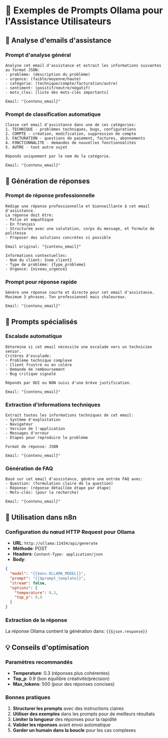 # 🤖 Exemples de Prompts Ollama pour l'Assistance Utilisateurs

## 📧 Analyse d'emails d'assistance

### Prompt d'analyse général
```
Analyse cet email d'assistance et extrait les informations suivantes au format JSON:
- problème: (description du problème)
- urgence: (faible/moyenne/haute)
- catégorie: (technique/compte/facturation/autre)
- sentiment: (positif/neutre/négatif)
- mots_cles: [liste des mots-clés importants]

Email: "{contenu_email}"
```

### Prompt de classification automatique
```
Classe cet email d'assistance dans une de ces catégories:
1. TECHNIQUE - problèmes techniques, bugs, configurations
2. COMPTE - création, modification, suppression de compte
3. FACTURATION - questions de paiement, factures, abonnements
4. FONCTIONNALITE - demandes de nouvelles fonctionnalités
5. AUTRE - tout autre sujet

Réponds uniquement par le nom de la catégorie.

Email: "{contenu_email}"
```

## 📝 Génération de réponses

### Prompt de réponse professionnelle
```
Rédige une réponse professionnelle et bienveillante à cet email d'assistance.
La réponse doit être:
- Polie et empathique
- En français
- Structurée avec une salutation, corps du message, et formule de politesse
- Proposer des solutions concrètes si possible

Email original: "{contenu_email}"

Informations contextuelles:
- Nom du client: {nom_client}
- Type de problème: {type_probleme}
- Urgence: {niveau_urgence}
```

### Prompt pour réponse rapide
```
Génère une réponse courte et directe pour cet email d'assistance.
Maximum 3 phrases. Ton professionnel mais chaleureux.

Email: "{contenu_email}"
```

## 🎯 Prompts spécialisés

### Escalade automatique
```
Détermine si cet email nécessite une escalade vers un technicien senior.
Critères d'escalade:
- Problème technique complexe
- Client frustré ou en colère
- Demande de remboursement
- Bug critique signalé

Réponds par OUI ou NON suivi d'une brève justification.

Email: "{contenu_email}"
```

### Extraction d'informations techniques
```
Extrait toutes les informations techniques de cet email:
- Système d'exploitation
- Navigateur
- Version de l'application
- Messages d'erreur
- Étapes pour reproduire le problème

Format de réponse: JSON

Email: "{contenu_email}"
```

### Génération de FAQ
```
Basé sur cet email d'assistance, génère une entrée FAQ avec:
- Question: (formulation claire de la question)
- Réponse: (réponse détaillée étape par étape)
- Mots-clés: (pour la recherche)

Email: "{contenu_email}"
```

## 🔄 Utilisation dans n8n

### Configuration du nœud HTTP Request pour Ollama
- **URL**: `http://ollama:11434/api/generate`
- **Méthode**: POST
- **Headers**: `Content-Type: application/json`
- **Body**:
```json
{
  "model": "{{$env.OLLAMA_MODEL}}",
  "prompt": "{{$prompt_template}}",
  "stream": false,
  "options": {
    "temperature": 0.3,
    "top_p": 0.9
  }
}
```

### Extraction de la réponse
La réponse Ollama contient la génération dans: `{{$json.response}}`

## 💡 Conseils d'optimisation

### Paramètres recommandés
- **Temperature**: 0.3 (réponses plus cohérentes)
- **Top_p**: 0.9 (bon équilibre créativité/précision)
- **Max_tokens**: 500 (pour des réponses concises)

### Bonnes pratiques
1. **Structurer les prompts** avec des instructions claires
2. **Utiliser des exemples** dans les prompts pour de meilleurs résultats
3. **Limiter la longueur** des réponses pour la rapidité
4. **Valider les réponses** avant envoi automatique
5. **Garder un humain dans la boucle** pour les cas complexes

